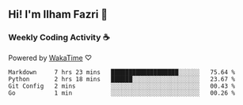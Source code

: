## Hi! I'm Ilham Fazri 👋

### Weekly Coding Activity ☕
Powered by [WakaTime](https://wakatime.com/) ♡
<!--START_SECTION:waka-->

```text
Markdown     7 hrs 23 mins   ███████████████████░░░░░░   75.64 %
Python       2 hrs 18 mins   ██████░░░░░░░░░░░░░░░░░░░   23.67 %
Git Config   2 mins          ░░░░░░░░░░░░░░░░░░░░░░░░░   00.43 %
Go           1 min           ░░░░░░░░░░░░░░░░░░░░░░░░░   00.26 %
```

<!--END_SECTION:waka-->
